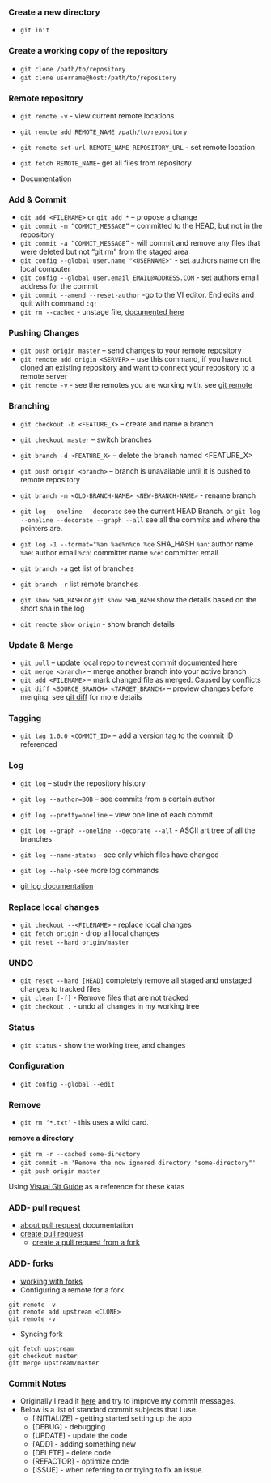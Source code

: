 ### Create a new directory

- `git init`

### Create a working copy of the repository

- `git clone /path/to/repository`
- `git clone username@host:/path/to/repository`

### Remote repository

- `git remote -v` - view current remote locations

- `git remote add REMOTE_NAME /path/to/repository`
- `git remote set-url REMOTE_NAME REPOSITORY_URL` - set remote location
- `git fetch REMOTE_NAME`- get all files from repository
- [Documentation](https://help.github.com/articles/changing-a-remote-s-url/)

### Add & Commit

- `git add <FILENAME>` or `git add *` – propose a change
- `git commit -m “COMMIT_MESSAGE”` – committed to the HEAD, but not in the repository
- `git commit -a “COMMIT_MESSAGE”` - will commit and remove any files that were deleted but not “git rm” from the staged area
- `git config --global user.name "<USERNAME>"` - set authors name on the local computer
- `git config --global user.email EMAIL@ADDRESS.COM` - set authors email address for the commit
- `git commit --amend --reset-author` -go to the VI editor. End edits and quit with command `:q!`
- `git rm --cached` - unstage file, [documented here](https://git-scm.com/docs/git-rm)

### Pushing Changes

- `git push origin master` – send changes to your remote repository
- `git remote add origin <SERVER>` – use this command, if you have not cloned an existing repository and want to connect your repository to a remote server
- `git remote -v` - see the remotes you are working with. see [git remote](https://git-scm.com/docs/git-remote)

### Branching

- `git checkout -b <FEATURE_X>` – create and name a branch
- `git checkout master` – switch branches
- `git branch -d <FEATURE_X>` – delete the branch named <FEATURE_X>
- `git push origin <branch>` – branch is unavailable until it is pushed to remote repository
- `git branch -m <OLD-BRANCH-NAME> <NEW-BRANCH-NAME>` - rename branch

- `git log --oneline --decorate` see the current HEAD Branch. or `git log --oneline --decorate --graph --all` see all the commits and where the pointers are.
- `git log -1 --format="%an %ae%n%cn %ce` SHA_HASH
  `%an`: author name
  `%ae`: author email
  `%cn`: committer name
  `%ce`: committer email
- `git branch -a` get list of branches
- `git branch -r` list remote branches
- `git show SHA_HASH` or `git show SHA_HASH` show the details based on the short sha in the log
- `git remote show origin` - show branch details

### Update & Merge

- `git pull` – update local repo to newest commit [documented here](https://git-scm.com/docs/git-pull)
- `git merge <branch>` – merge another branch into your active branch
- `git add <FILENAME>` – mark changed file as merged. Caused by conflicts
- `git diff <SOURCE_BRANCH> <TARGET_BRANCH>` – preview changes before merging, see [git diff](https://git-scm.com/docs/git-diff) for more details

### Tagging

- `git tag 1.0.0 <COMMIT_ID>` – add a version tag to the commit ID referenced

### Log

- `git log` – study the repository history
- `git log --author=BOB` – see commits from a certain author
- `git log --pretty=oneline` – view one line of each commit
- `git log --graph --oneline --decorate --all` - ASCII art tree of all the branches
- `git log --name-status` - see only which files have changed
- `git log --help` -see more log commands

- [git log documentation](https://git-scm.com/book/en/v2/Git-Basics-Viewing-the-Commit-History)

### Replace local changes

- `git checkout --<FILENAME>` - replace local changes
- `git fetch origin` - drop all local changes
- `git reset --hard origin/master`

### UNDO

- `git reset --hard [HEAD]` completely remove all staged and unstaged changes to tracked files
- `git clean [-f]` - Remove files that are not tracked
- `git checkout .` - undo all changes in my working tree

### Status

- `git status` - show the working tree, and changes

### Configuration

- `git config --global --edit`

### Remove

- `git rm ‘*.txt’` - this uses a wild card.

**remove a directory**

- `git rm -r --cached some-directory`
- `git commit -m 'Remove the now ignored directory "some-directory"'`
- `git push origin master`

Using [Visual Git Guide](http://marklodato.github.io/visual-git-guide/index-en.html) as a reference for these katas

### ADD- pull request
- [about pull request](https://help.github.com/articles/about-pull-requests/) documentation
- [create pull request](https://help.github.com/articles/creating-a-pull-request/)
  - [create a pull request from a fork](https://help.github.com/articles/creating-a-pull-request-from-a-fork/)

### ADD- forks
- [working with forks](https://help.github.com/articles/working-with-forks/)
- Configuring a remote for a fork
```
git remote -v
git remote add upstream <CLONE>
git remote -v
```
- Syncing fork
```
git fetch upstream  
git checkout master
git merge upstream/master
```

### Commit Notes
- Originally I read it [here](https://gist.github.com/robertpainsi/b632364184e70900af4ab688decf6f53) and try to improve my commit messages.
- Below is a list of standard commit subjects that I use.
  - [INITIALIZE] -  getting started setting up the app
  - [DEBUG] -       debugging
  - [UPDATE] -      update the code
  - [ADD] -         adding something new
  - [DELETE] -      delete code
  - [REFACTOR] -    optimize code
  - [ISSUE] -       when referring to or trying to fix an issue.
